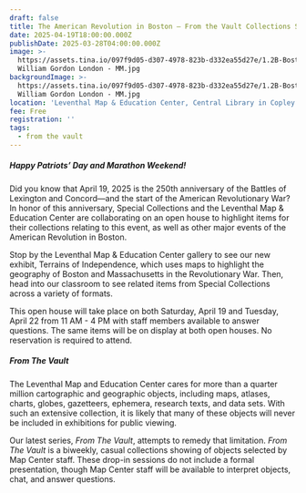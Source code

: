 ```yaml
---
draft: false
title: The American Revolution in Boston — From the Vault Collections Showing
date: 2025-04-19T18:00:00.000Z
publishDate: 2025-03-28T04:00:00.000Z
image: >-
  https://assets.tina.io/097f9d05-d307-4978-823b-d332ea55d27e/1.2B-Boston 1788
  William Gordon London - MM.jpg
backgroundImage: >-
  https://assets.tina.io/097f9d05-d307-4978-823b-d332ea55d27e/1.2B-Boston 1788
  William Gordon London - MM.jpg
location: 'Leventhal Map & Education Center, Central Library in Copley Square'
fee: Free
registration: ''
tags:
  - from the vault
---
```


##### Happy Patriots’ Day and Marathon Weekend!

Did you know that April 19, 2025 is the 250th anniversary of the Battles of Lexington and Concord—and the start of the American Revolutionary War? In honor of this anniversary, Special Collections and the Leventhal Map & Education Center are collaborating on an open house to highlight items for their collections relating to this event, as well as other major events of the American Revolution in Boston.

Stop by the Leventhal Map & Education Center gallery to see our new exhibit, Terrains of Independence, which uses maps to highlight the geography of Boston and Massachusetts in the Revolutionary War. Then, head into our classroom to see related items from Special Collections across a variety of formats.

This open house will take place on both Saturday, April 19 and Tuesday, April 22 from 11 AM - 4 PM with staff members available to answer questions. The same items will be on display at both open houses. No reservation is required to attend.

##### ***From The Vault***

The Leventhal Map and Education Center cares for more than a quarter million cartographic and geographic objects, including maps, atlases, charts, globes, gazetteers, ephemera, research texts, and data sets. With such an extensive collection, it is likely that many of these objects will never be included in exhibitions for public viewing.

Our latest series, *From The Vault*, attempts to remedy that limitation. *From The Vault* is a biweekly, casual collections showing of objects selected by Map Center staff. These drop-in sessions do not include a formal presentation, though Map Center staff will be available to interpret objects, chat, and answer questions.
